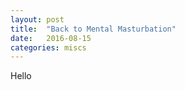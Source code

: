 ```yaml
---
layout: post
title:  "Back to Mental Masturbation"
date:   2016-08-15
categories: miscs
---
```


Hello
